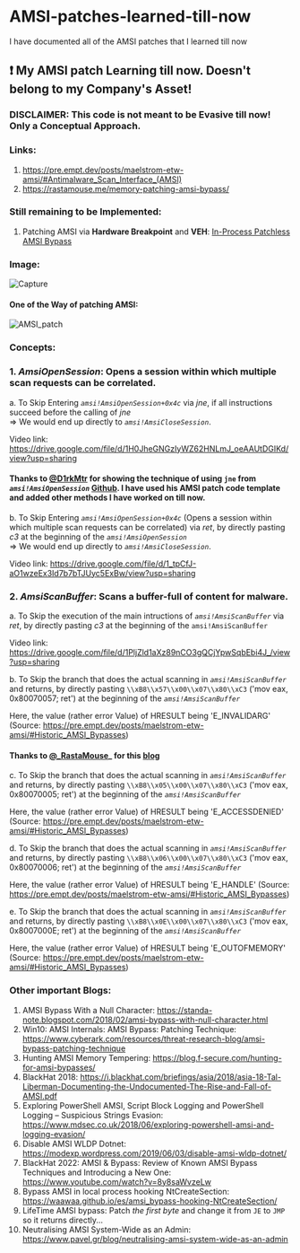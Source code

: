 # AMSI-patches-learned-till-now
I have documented all of the AMSI patches that I learned till now

## :exclamation: My AMSI patch Learning till now. Doesn't belong to my Company's Asset!

### DISCLAIMER: This code is not meant to be Evasive till now! Only a Conceptual Approach.

### Links:
1. https://pre.empt.dev/posts/maelstrom-etw-amsi/#Antimalware_Scan_Interface_(AMSI)
2. https://rastamouse.me/memory-patching-amsi-bypass/ 

### Still remaining to be Implemented:
1. Patching AMSI via **Hardware Breakpoint** and **VEH**: [In-Process Patchless AMSI Bypass](https://ethicalchaos.dev/2022/04/17/in-process-patchless-amsi-bypass/)

### Image:

![Capture](https://user-images.githubusercontent.com/61424547/216752409-be8f1120-c1e0-4052-b950-69ac0b020eaf.PNG)

#### One of the Way of patching AMSI:

![AMSI_patch](https://user-images.githubusercontent.com/61424547/216752741-9fb198ad-c041-43d4-af2b-1118086fa43c.PNG)

### Concepts:

### 1. ***AmsiOpenSession***: Opens a session within which multiple scan requests can be correlated.

a. To Skip Entering _`amsi!AmsiOpenSession+0x4c`_ via _jne_, if all instructions succeed before the calling of _jne_\
=> We would end up directly to _`amsi!AmsiCloseSession`_.

Video link: https://drive.google.com/file/d/1H0JheGNGzIyWZ62HNLmJ_oeAAUtDGIKd/view?usp=sharing

#### Thanks to [@D1rkMtr](https://twitter.com/D1rkMtr/) for showing the technique of using `jne` from _`amsi!AmsiOpenSession`_ [Github](https://github.com/TheD1rkMtr/AMSI_patch). I have used his AMSI patch code template and added other methods I have worked on till now.

b. To Skip Entering _`amsi!AmsiOpenSession+0x4c`_ (Opens a session within which multiple scan requests can be correlated) via _ret_, by directly pasting _c3_ at the beginning of the _`amsi!AmsiOpenSession`_\
=> We would end up directly to _`amsi!AmsiCloseSession`_.

Video link: https://drive.google.com/file/d/1_tpCfJ-aO1wzeEx3Id7b7bTJUyc5ExBw/view?usp=sharing

### 2. ***AmsiScanBuffer***: Scans a buffer-full of content for malware.

a. To Skip the execution of the main intructions of _`amsi!AmsiScanBuffer`_ via _ret_, by directly pasting _c3_ at the beginning of the `amsi!AmsiScanBuffer`

Video link: https://drive.google.com/file/d/1PljZld1aXz89nCO3gQCjYpwSqbEbi4J_/view?usp=sharing

b. To Skip the branch that does the actual scanning in _`amsi!AmsiScanBuffer`_ and returns, by directly pasting `\\xB8\\x57\\x00\\x07\\x80\\xC3` ('mov eax, 0x80070057; ret') at the beginning of the _`amsi!AmsiScanBuffer`_

Here, the value (rather error Value) of HRESULT being 'E_INVALIDARG' (Source: https://pre.empt.dev/posts/maelstrom-etw-amsi/#Historic_AMSI_Bypasses)

#### Thanks to [@_RastaMouse](https://twitter.com/_RastaMouse)_ for this [blog](https://rastamouse.me/memory-patching-amsi-bypass/)

c. To Skip the branch that does the actual scanning in _`amsi!AmsiScanBuffer`_ and returns, by directly pasting `\\xB8\\x05\\x00\\x07\\x80\\xC3` ('mov eax, 0x80070005; ret') at the beginning of the _`amsi!AmsiScanBuffer`_

Here, the value (rather error Value) of HRESULT being 'E_ACCESSDENIED' (Source: https://pre.empt.dev/posts/maelstrom-etw-amsi/#Historic_AMSI_Bypasses)

d. To Skip the branch that does the actual scanning in _`amsi!AmsiScanBuffer`_ and returns, by directly pasting `\\xB8\\x06\\x00\\x07\\x80\\xC3` ('mov eax, 0x80070006; ret') at the beginning of the _`amsi!AmsiScanBuffer`_

Here, the value (rather error Value) of HRESULT being 'E_HANDLE' (Source: https://pre.empt.dev/posts/maelstrom-etw-amsi/#Historic_AMSI_Bypasses)

e. To Skip the branch that does the actual scanning in _`amsi!AmsiScanBuffer`_ and returns, by directly pasting `\\xB8\\x0E\\x00\\x07\\x80\\xC3` ('mov eax, 0x8007000E; ret') at the beginning of the _`amsi!AmsiScanBuffer`_

Here, the value (rather error Value) of HRESULT being 'E_OUTOFMEMORY' (Source: https://pre.empt.dev/posts/maelstrom-etw-amsi/#Historic_AMSI_Bypasses)

### Other important Blogs:
1. AMSI Bypass With a Null Character: https://standa-note.blogspot.com/2018/02/amsi-bypass-with-null-character.html
2. Win10: AMSI Internals: AMSI Bypass: Patching Technique: https://www.cyberark.com/resources/threat-research-blog/amsi-bypass-patching-technique
3. Hunting AMSI Memory Tempering: https://blog.f-secure.com/hunting-for-amsi-bypasses/
4. BlackHat 2018: https://i.blackhat.com/briefings/asia/2018/asia-18-Tal-Liberman-Documenting-the-Undocumented-The-Rise-and-Fall-of-AMSI.pdf
5. Exploring PowerShell AMSI, Script Block Logging and PowerShell Logging – Suspicious Strings Evasion: https://www.mdsec.co.uk/2018/06/exploring-powershell-amsi-and-logging-evasion/
6. Disable AMSI WLDP Dotnet: https://modexp.wordpress.com/2019/06/03/disable-amsi-wldp-dotnet/
7. BlackHat 2022: AMSI & Bypass: Review of Known AMSI Bypass Techniques and Introducing a New One: https://www.youtube.com/watch?v=8y8saWvzeLw
8. Bypass AMSI in local process hooking NtCreateSection: https://waawaa.github.io/es/amsi_bypass-hooking-NtCreateSection/
9. LifeTime AMSI bypass: Patch _the first byte_ and change it from `JE` to `JMP` so it returns directly...
10. Neutralising AMSI System-Wide as an Admin: https://www.pavel.gr/blog/neutralising-amsi-system-wide-as-an-admin
